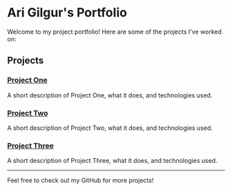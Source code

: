 # Ari Gilgur's Portfolio

Welcome to my project portfolio! Here are some of the projects I've worked on:

## Projects

### [Project One](https://github.com/AriGilgur/project-one)
A short description of Project One, what it does, and technologies used.

### [Project Two](https://github.com/AriGilgur/project-two)
A short description of Project Two, what it does, and technologies used.

### [Project Three](https://github.com/AriGilgur/project-three)
A short description of Project Three, what it does, and technologies used.

---

Feel free to check out my GitHub for more projects!
